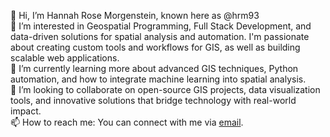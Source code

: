 👋 Hi, I’m Hannah Rose Morgenstein, known here as @hrm93  
👀 I’m interested in Geospatial Programming, Full Stack Development, and data-driven solutions for spatial analysis and automation. I'm passionate about creating custom tools and workflows for GIS, as well as building scalable web applications.  
🌱 I’m currently learning more about advanced GIS techniques, Python automation, and how to integrate machine learning into spatial analysis.  
💞️ I’m looking to collaborate on open-source GIS projects, data visualization tools, and innovative solutions that bridge technology with real-world impact.  
📫 How to reach me: You can connect with me via [email](mailto:hannah.morgenstein@snhu.edu).
